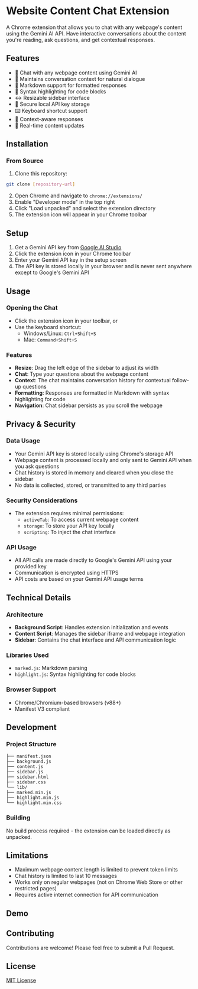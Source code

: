 # Website Content Chat Extension

A Chrome extension that allows you to chat with any webpage's content using the Gemini AI API. Have interactive conversations about the content you're reading, ask questions, and get contextual responses.

## Features

- 🚀 Chat with any webpage content using Gemini AI
- 💬 Maintains conversation context for natural dialogue
- 🎨 Markdown support for formatted responses
- 📝 Syntax highlighting for code blocks
- ↔️ Resizable sidebar interface
- 🔐 Secure local API key storage
- ⌨️ Keyboard shortcut support
- 🎯 Context-aware responses
- 🔄 Real-time content updates

## Installation

### From Source

1. Clone this repository:

```bash
git clone [repository-url]
```

2. Open Chrome and navigate to `chrome://extensions/`
3. Enable "Developer mode" in the top right
4. Click "Load unpacked" and select the extension directory
5. The extension icon will appear in your Chrome toolbar

## Setup

1. Get a Gemini API key from [Google AI Studio](https://makersuite.google.com/app/apikey)
2. Click the extension icon in your Chrome toolbar
3. Enter your Gemini API key in the setup screen
4. The API key is stored locally in your browser and is never sent anywhere except to Google's Gemini API

## Usage

### Opening the Chat

- Click the extension icon in your toolbar, or
- Use the keyboard shortcut:
  - Windows/Linux: `Ctrl+Shift+S`
  - Mac: `Command+Shift+S`

### Features

- **Resize**: Drag the left edge of the sidebar to adjust its width
- **Chat**: Type your questions about the webpage content
- **Context**: The chat maintains conversation history for contextual follow-up questions
- **Formatting**: Responses are formatted in Markdown with syntax highlighting for code
- **Navigation**: Chat sidebar persists as you scroll the webpage

## Privacy & Security

### Data Usage

- Your Gemini API key is stored locally using Chrome's storage API
- Webpage content is processed locally and only sent to Gemini API when you ask questions
- Chat history is stored in memory and cleared when you close the sidebar
- No data is collected, stored, or transmitted to any third parties

### Security Considerations

- The extension requires minimal permissions:
  - `activeTab`: To access current webpage content
  - `storage`: To store your API key locally
  - `scripting`: To inject the chat interface

### API Usage

- All API calls are made directly to Google's Gemini API using your provided key
- Communication is encrypted using HTTPS
- API costs are based on your Gemini API usage terms

## Technical Details

### Architecture

- **Background Script**: Handles extension initialization and events
- **Content Script**: Manages the sidebar iframe and webpage integration
- **Sidebar**: Contains the chat interface and API communication logic

### Libraries Used

- `marked.js`: Markdown parsing
- `highlight.js`: Syntax highlighting for code blocks

### Browser Support

- Chrome/Chromium-based browsers (v88+)
- Manifest V3 compliant

## Development

### Project Structure

```
├── manifest.json
├── background.js
├── content.js
├── sidebar.js
├── sidebar.html
├── sidebar.css
└── lib/
├── marked.min.js
├── highlight.min.js
└── highlight.min.css
```

### Building

No build process required - the extension can be loaded directly as unpacked.

## Limitations

- Maximum webpage content length is limited to prevent token limits
- Chat history is limited to last 10 messages
- Works only on regular webpages (not on Chrome Web Store or other restricted pages)
- Requires active internet connection for API communication

## Demo

## Contributing

Contributions are welcome! Please feel free to submit a Pull Request.

## License

[MIT License](LICENSE)
